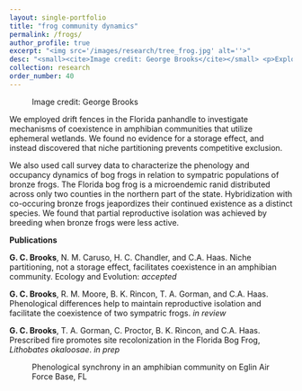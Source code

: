 ```yaml
---
layout: single-portfolio
title: "frog community dynamics"
permalink: /frogs/
author_profile: true
excerpt: "<img src='/images/research/tree_frog.jpg' alt=''>"
desc: "<small><cite>Image credit: George Brooks</cite></small> <p>Exploring coexistence mechanisms and spatiotemporal dynamics of pond-breeding amphibians</p>"
collection: research
order_number: 40
---
```



<figure class="align-right">
  <img src="{{ site.url }}{{ site.baseurl }}/images/research/hyla.JPG" alt="">
  <figcaption>Image credit: George Brooks</figcaption>
</figure> 

We employed drift fences in the Florida panhandle to investigate mechanisms of coexistence in amphibian communities that utilize ephemeral wetlands. We found no evidence for a storage effect, and instead discovered that niche partitioning prevents competitive exclusion. 

We also used call survey data to characterize the phenology and occupancy dynamics of bog frogs in relation to sympatric populations of bronze frogs. The Florida bog frog is a microendemic ranid distributed across only two counties in the northern part of the state. Hybridization with co-occuring bronze frogs jeapordizes their continued existence as a distinct species. We found that partial reproductive isolation was achieved by breeding when bronze frogs were less active.

**Publications**

**G. C. Brooks**, N. M. Caruso, H. C. Chandler, and C.A. Haas. Niche partitioning, not a storage effect, facilitates coexistence in an amphibian community. Ecology and Evolution: _accepted_

**G. C. Brooks**, R. M. Moore, B. K. Rincon, T. A. Gorman, and C.A. Haas. Phenological differences help to maintain reproductive isolation and facilitate the coexistence of two sympatric frogs. _in review_

**G. C. Brooks**, T. A. Gorman, C. Proctor, B. K. Rincon, and C.A. Haas. Prescribed fire promotes site recolonization in the Florida Bog Frog, _Lithobates okaloosae_. _in prep_

<figure>
  <img src="{{ site.url }}{{ site.baseurl }}/images/research/syncrony.jpg" alt="">
  <figcaption>Phenological synchrony in an amphibian community on Eglin Air Force Base, FL</figcaption>
</figure> 
